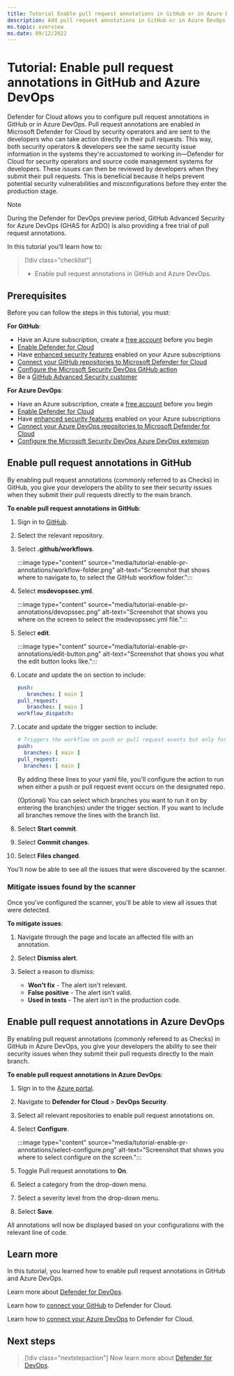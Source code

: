 ```yaml
---
title: Tutorial Enable pull request annotations in GitHub or in Azure DevOps
description: Add pull request annotations in GitHub or in Azure DevOps for your SecOps and developer teams so that they can be on the same page when it comes to mitigating issues.
ms.topic: overview
ms.date: 09/12/2022
---
```


# Tutorial: Enable pull request annotations in GitHub and Azure DevOps

Defender for Cloud allows you to configure pull request annotations in GitHub or in Azure DevOps. Pull request annotations are enabled in Microsoft Defender for Cloud by security operators and are sent to the developers who can take action directly in their pull requests. This way, both security operators & developers see the same security issue information in the systems they're accustomed to working in—Defender for Cloud for security operators and source code management systems for developers. These issues can then be reviewed by developers when they submit their pull requests. This is beneficial because it helps prevent potential security vulnerabilities and misconfigurations before they enter the production stage.  

> [!NOTE]
> During the Defender for DevOps preview period, GitHub Advanced Security for Azure DevOps (GHAS for AzDO) is also providing a free trial of pull request annotations.

In this tutorial you'll learn how to:

> [!div class="checklist"]
> * Enable pull request annotations in GitHub and Azure DevOps.

## Prerequisites

Before you can follow the steps in this tutorial, you must:

**For GitHub**:

 - Have an Azure subscription, create a [free account](https://azure.microsoft.com/free/) before you begin
 - [Enable Defender for Cloud](get-started.md)
 - Have [enhanced security features](enhanced-security-features-overview.md) enabled on your Azure subscriptions
 - [Connect your GitHub repositories to Microsoft Defender for Cloud](quickstart-onboard-github.md)
 - [Configure the Microsoft Security DevOps GitHub action](msdo-github-action.md)
 - Be a [GitHub Advanced Security customer](https://docs.github.com/en/get-started/learning-about-github/about-github-advanced-security)
 
**For Azure DevOps**:

 - Have an Azure subscription, create a [free account](https://azure.microsoft.com/free/) before you begin
 - [Enable Defender for Cloud](get-started.md)
 - Have [enhanced security features](enhanced-security-features-overview.md) enabled on your Azure subscriptions
 - [Connect your Azure DevOps repositories to Microsoft Defender for Cloud](quickstart-onboard-ado.md)
 - [Configure the Microsoft Security DevOps Azure DevOps extension](msdo-azure-devops-extension.md)

## Enable pull request annotations in GitHub

By enabling pull request annotations (commonly referred to as Checks) in GitHub, you give your developers the ability to see their security issues when they submit their pull requests directly to the main branch.

**To enable pull request annotations in GitHub**:

1. Sign in to [GitHub](https://github.com/).

1. Select the relevant repository.

1. Select **.github/workflows**.

    :::image type="content" source="media/tutorial-enable-pr-annotations/workflow-folder.png" alt-text="Screenshot that shows where to navigate to, to select the GitHub workflow folder.":::

1. Select **msdevopssec.yml**.

    :::image type="content" source="media/tutorial-enable-pr-annotations/devopssec.png" alt-text="Screenshot that shows you where on the screen to select the msdevopssec.yml file.":::

1. Select **edit**.

    :::image type="content" source="media/tutorial-enable-pr-annotations/edit-button.png" alt-text="Screenshot that shows you what the edit button looks like.":::

1. Locate and update the on section to include:

    ```yml
    push:    
       branches: [ main ]  
    pull_request:    
       branches: [ main ]  
    workflow_dispatch:
    ```

1. Locate and update the trigger section to include:

    ```yml
    # Triggers the workflow on push or pull request events but only for the main branch
    push: 
      branches: [ main ]
    pull_request:
      branches: [ main ]
    ```
    By adding these lines to your yaml file, you'll configure the action to run when either a push or pull request event occurs on the designated repo.  

    (Optional) You can select which branches you want to run it on by entering the branch(es) under the trigger section. If you want to include all branches remove the lines with the branch list.  

1. Select **Start commit**.

1. Select **Commit changes**.

1. Select **Files changed**.

You'll now be able to see all the issues that were discovered by the scanner.

### Mitigate issues found by the scanner

Once you've configured the scanner, you'll be able to view all issues that were detected.

**To mitigate issues**:

1. Navigate through the page and locate an affected file with an annotation.

1. Select **Dismiss alert**.

1. Select a reason to dismiss:

    - **Won't fix** - The alert isn't relevant.
    - **False positive** - The alert isn't valid.
    - **Used in tests** - The alert isn't in the production code.

## Enable pull request annotations in Azure DevOps

By enabling pull request annotations (commonly refereed to as Checks) in GitHub in Azure DevOps, you give your developers the ability to see their security issues when they submit their pull requests directly to the main branch.

**To enable pull request annotations in Azure DevOps**:

1. Sign in to the [Azure portal](https://portal.azure.com).

1. Navigate to **Defender for Cloud** > **DevOps Security**.

1. Select all relevant repositories to enable pull request annotations on.

1. Select **Configure**.

    :::image type="content" source="media/tutorial-enable-pr-annotations/select-configure.png" alt-text="Screenshot that shows you where to select configure on the screen.":::

1. Toggle Pull request annotations to **On**.

1. Select a category from the drop-down menu.

1. Select a severity level from the drop-down menu.

1. Select **Save**.

All annotations will now be displayed based on your configurations with the relevant line of code.

## Learn more

In this tutorial, you learned how to enable pull request annotations in GitHub and Azure DevOps.

Learn more about [Defender for DevOps](defender-for-devops-introduction.md).

Learn how to [connect your GitHub](quickstart-onboard-github.md) to Defender for Cloud.

Learn how to [connect your Azure DevOps](quickstart-onboard-ado.md) to Defender for Cloud.


## Next steps

> [!div class="nextstepaction"]
> Now learn more about [Defender for DevOps](defender-for-devops-introduction.md).